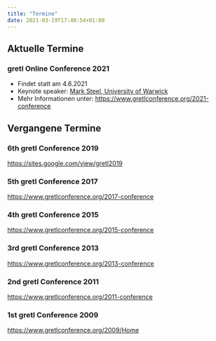 ```yaml
---
title: "Termine"
date: 2021-03-19T17:48:54+01:00
---
```


## Aktuelle Termine

### gretl Online Conference 2021
- Findet statt am 4.6.2021
- Keynote speaker: [Mark Steel, University of Warwick](https://warwick.ac.uk/fac/sci/statistics/staff/academic-research/steel/)
- Mehr Informationen unter: https://www.gretlconference.org/2021-conference



## Vergangene Termine
### 6th gretl Conference 2019
https://sites.google.com/view/gretl2019

### 5th gretl Conference 2017
https://www.gretlconference.org/2017-conference

### 4th gretl Conference 2015
https://www.gretlconference.org/2015-conference

### 3rd gretl Conference 2013
https://www.gretlconference.org/2013-conference

### 2nd gretl Conference 2011
https://www.gretlconference.org/2011-conference

### 1st gretl Conference 2009
https://www.gretlconference.org/2009/Home
